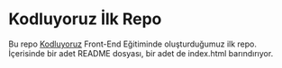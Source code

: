 # Kodluyoruz İlk Repo

Bu repo [Kodluyoruz](https://https://www.kodluyoruz.org//) Front-End Eğitiminde oluşturduğumuz ilk repo. İçerisinde bir adet README dosyası, bir adet de index.html barındırıyor.
